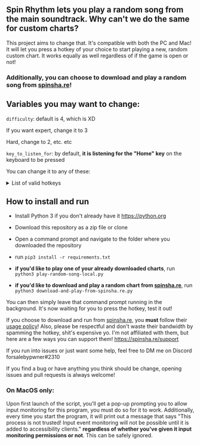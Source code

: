## Spin Rhythm lets you play a random song from the main soundtrack. Why can't we do the same for custom charts? 
This project aims to change that. It's compatible with both the PC and Mac! It will let you press a hotkey of your choice to start playing a new, random custom chart. It works equally as well regardless of if the game is open or not! 

### Additionally, you can choose to download and play a random song from [spinsha.re](https://spinsha.re/)!
## Variables you may want to change:

`difficulty`: default is 4, which is XD

If you want expert, change it to 3

Hard, change to 2, etc. etc

`key_to_listen_for`: by default, **it is listening for the "Home" key** on the keyboard to be pressed

You can change it to any of these:

<details>
    <summary>List of valid hotkeys</summary>
  
  * Key.alt

  * Key.alt_l

  * Key.alt_r

  * Key.alt_gr

  * Key.backspace

  * Key.caps_lock

  * Key.cmd

  * Key.cmd_l

  * Key.cmd_r

  * Key.ctrl

  * Key.ctrl_l

  * Key.ctrl_r

  * Key.delete

  * Key.down

  * Key.end

  * Key.enter

  * Key.esc

  * Key.f1

  * Key.f2

  * Key.f3

  * Key.f4

  * Key.f5

  * Key.f6

  * Key.f7

  * Key.f8

  * Key.f9

  * Key.f10

  * Key.f11

  * Key.f12

  * Key.f13

  * Key.f14

  * Key.f15

  * Key.f16

  * Key.f17

  * Key.f18

  * Key.f19

  * Key.f20

  * Key.home

  * Key.left

  * Key.page_down

  * Key.page_up

  * Key.right

  * Key.shift

  * Key.shift_l

  * Key.shift_r

  * Key.space

  * Key.tab

  * Key.up

  * Key.media_play_pause

  * Key.media_volume_mute

  * Key.media_volume_down

  * Key.media_volume_up

  * Key.media_previous

  * Key.media_next

  * Key.insert

  * Key.menu

  * Key.num_lock

  * Key.pause

  * Key.print_screen

  * Key.scroll_lock
</details>

## How to install and run

* Install Python 3 if you don't already have it https://python.org

* Download this repository as a zip file or clone

* Open a command prompt and navigate to the folder where you downloaded the repository

* run `pip3 install -r requirements.txt`

* **if you'd like to play one of your already downloaded charts**, run `python3 play-random-song-local.py`

* **if you'd like to download and play a random chart from [spinsha.re](https://spinsha.re)**, run `python3 download-and-play-from-spinsha.re.py`

You can then simply leave that command prompt running in the background. It's now waiting for you to press the hotkey, test it out!

If you choose to download and run from [spinsha.re](https://spinsha.re), you **must** follow their [usage policy](https://spinsha.re/api/docs/usage-policy)! Also, please be respectful and don't waste their bandwidth by spamming the hotkey, shit's expensive yo. I'm not affiliated with them, but here are a few ways you can support them! https://spinsha.re/support

If you run into issues or just want some help, feel free to DM me on Discord forsalebypwner#2310

If you find a bug or have anything you think should be change, opening issues and pull requests is always welcome!

### On MacOS only:

Upon first launch of the script, you'll get a pop-up prompting you to allow input monitoring for this program, you must do so for it to work. Additionally, every time you start the program, it will print out a message that says "This process is not trusted! Input event monitoring will not be possible until it is added to accessibility clients." **regardless of whether you've given it input monitoring permissions or not**. This can be safely ignored. 
